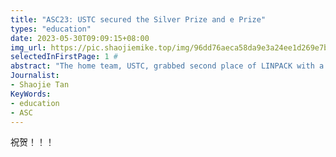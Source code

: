 ```yaml
---
title: "ASC23: USTC secured the Silver Prize and e Prize"
types: "education"
date: 2023-05-30T09:09:15+08:00
img_url: https://pic.shaojiemike.top/img/96dd76aeca58da9e3a24ee1d269e7b1.jpg
selectedInFirstPage: 1 # 
abstract: "The home team, USTC, grabbed second place of LINPACK with a normalized score of 8.28 points, which isn’t too far off from the winner. They did well to control the power draw of their four-node, eight GPU, configuration – keeping it just under the 3,000 watt power cap."
Journalist:
- Shaojie Tan
KeyWords:
- education
- ASC
---
```


祝贺！！！